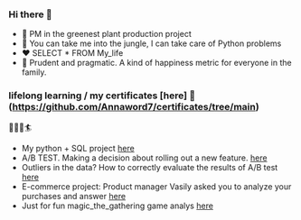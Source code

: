 ### Hi there 👋

- 🌱 PM in the greenest plant production project
- 🐍 You can take me into the jungle, I can take care of Python problems
- ❤️ SELECT * FROM My_life 
- 🔭 Prudent and pragmatic. A kind of happiness metric for everyone in the family.

### lifelong learning / my certificates [here] 🥇 (https://github.com/Annaword7/certificates/tree/main)

  🌊🌊🌊🏄


- My python + SQL project [here](https://github.com/Annaword7/sql_project)
- A/B TEST. Making a decision about rolling out a new feature. [here](https://github.com/Annaword7/Study_projects-A-B-test/tree/main)
- Outliers in the data? How to correctly evaluate the results of A/B test [here](https://github.com/Annaword7/Study_projects-A-B-tests-diff/tree/main)
- E-commerce project: Product manager Vasily asked you to analyze your purchases and answer [here](https://github.com/Annaword7/Study_projects-e-commerce)
- Just for fun magic_the_gathering game analys [here](https://github.com/Annaword7/magic_the_gathering)
